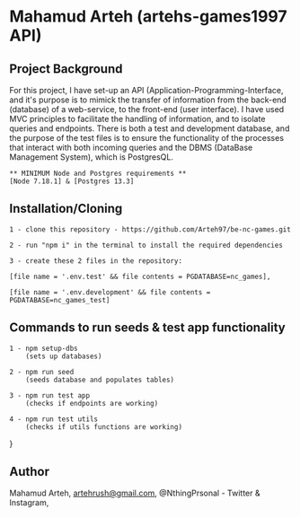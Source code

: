 #           Mahamud Arteh (artehs-games1997 API)


## Project Background

For this project, I have set-up an API (Application-Programming-Interface, and it's purpose is to mimick the transfer of information from the back-end (database) of a web-service, to the front-end (user interface). I have used MVC principles to facilitate the handling of information, and to isolate queries and endpoints. There is both a test and development database, and the purpose of the test files is to ensure the functionality of the processes that interact with both incoming queries and the DBMS (DataBase Management System), which is PostgresQL. 

    ** MINIMUM Node and Postgres requirements ** 
    [Node 7.18.1] & [Postgres 13.3]

    
## Installation/Cloning

    1 - clone this repository - https://github.com/Arteh97/be-nc-games.git

    2 - run "npm i" in the terminal to install the required dependencies

    3 - create these 2 files in the repository:

    [file name = '.env.test' && file contents = PGDATABASE=nc_games],

    [file name = '.env.development' && file contents = PGDATABASE=nc_games_test]



## Commands to run seeds & test app functionality

    1 - npm setup-dbs 
        (sets up databases)

    2 - npm run seed 
        (seeds database and populates tables)

    3 - npm run test app 
        (checks if endpoints are working) 

    4 - npm run test utils 
        (checks if utils functions are working) 
}


## Author

Mahamud Arteh,
artehrush@gmail.com,
@NthingPrsonal - Twitter & Instagram,



